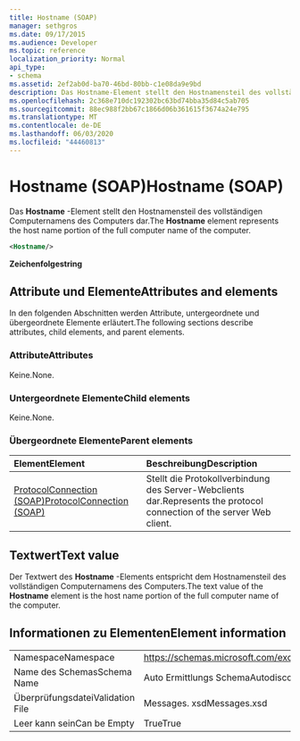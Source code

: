 ```yaml
---
title: Hostname (SOAP)
manager: sethgros
ms.date: 09/17/2015
ms.audience: Developer
ms.topic: reference
localization_priority: Normal
api_type:
- schema
ms.assetid: 2ef2ab0d-ba70-46bd-80bb-c1e08da9e9bd
description: Das Hostname-Element stellt den Hostnamensteil des vollständigen Computernamens des Computers dar.
ms.openlocfilehash: 2c368e710dc192302bc63bd74bba35d84c5ab705
ms.sourcegitcommit: 88ec988f2bb67c1866d06b361615f3674a24e795
ms.translationtype: MT
ms.contentlocale: de-DE
ms.lasthandoff: 06/03/2020
ms.locfileid: "44460813"
---
```

# <a name="hostname-soap"></a><span data-ttu-id="c3218-103">Hostname (SOAP)</span><span class="sxs-lookup"><span data-stu-id="c3218-103">Hostname (SOAP)</span></span>

<span data-ttu-id="c3218-104">Das **Hostname** -Element stellt den Hostnamensteil des vollständigen Computernamens des Computers dar.</span><span class="sxs-lookup"><span data-stu-id="c3218-104">The **Hostname** element represents the host name portion of the full computer name of the computer.</span></span> 
  
```XML
<Hostname/>
```

 <span data-ttu-id="c3218-105">**Zeichenfolge**</span><span class="sxs-lookup"><span data-stu-id="c3218-105">**string**</span></span>
## <a name="attributes-and-elements"></a><span data-ttu-id="c3218-106">Attribute und Elemente</span><span class="sxs-lookup"><span data-stu-id="c3218-106">Attributes and elements</span></span>

<span data-ttu-id="c3218-107">In den folgenden Abschnitten werden Attribute, untergeordnete und übergeordnete Elemente erläutert.</span><span class="sxs-lookup"><span data-stu-id="c3218-107">The following sections describe attributes, child elements, and parent elements.</span></span>
  
### <a name="attributes"></a><span data-ttu-id="c3218-108">Attribute</span><span class="sxs-lookup"><span data-stu-id="c3218-108">Attributes</span></span>

<span data-ttu-id="c3218-109">Keine.</span><span class="sxs-lookup"><span data-stu-id="c3218-109">None.</span></span>
  
### <a name="child-elements"></a><span data-ttu-id="c3218-110">Untergeordnete Elemente</span><span class="sxs-lookup"><span data-stu-id="c3218-110">Child elements</span></span>

<span data-ttu-id="c3218-111">Keine.</span><span class="sxs-lookup"><span data-stu-id="c3218-111">None.</span></span>
  
### <a name="parent-elements"></a><span data-ttu-id="c3218-112">Übergeordnete Elemente</span><span class="sxs-lookup"><span data-stu-id="c3218-112">Parent elements</span></span>

|<span data-ttu-id="c3218-113">**Element**</span><span class="sxs-lookup"><span data-stu-id="c3218-113">**Element**</span></span>|<span data-ttu-id="c3218-114">**Beschreibung**</span><span class="sxs-lookup"><span data-stu-id="c3218-114">**Description**</span></span>|
|:-----|:-----|
|[<span data-ttu-id="c3218-115">ProtocolConnection (SOAP)</span><span class="sxs-lookup"><span data-stu-id="c3218-115">ProtocolConnection (SOAP)</span></span>](protocolconnection-soap.md) <br/> |<span data-ttu-id="c3218-116">Stellt die Protokollverbindung des Server-Webclients dar.</span><span class="sxs-lookup"><span data-stu-id="c3218-116">Represents the protocol connection of the server Web client.</span></span>  <br/> |
   
## <a name="text-value"></a><span data-ttu-id="c3218-117">Textwert</span><span class="sxs-lookup"><span data-stu-id="c3218-117">Text value</span></span>

<span data-ttu-id="c3218-118">Der Textwert des **Hostname** -Elements entspricht dem Hostnamensteil des vollständigen Computernamens des Computers.</span><span class="sxs-lookup"><span data-stu-id="c3218-118">The text value of the **Hostname** element is the host name portion of the full computer name of the computer.</span></span> 
  
## <a name="element-information"></a><span data-ttu-id="c3218-119">Informationen zu Elementen</span><span class="sxs-lookup"><span data-stu-id="c3218-119">Element information</span></span>

|||
|:-----|:-----|
|<span data-ttu-id="c3218-120">Namespace</span><span class="sxs-lookup"><span data-stu-id="c3218-120">Namespace</span></span>  <br/> |https://schemas.microsoft.com/exchange/2010/Autodiscover  <br/> |
|<span data-ttu-id="c3218-121">Name des Schemas</span><span class="sxs-lookup"><span data-stu-id="c3218-121">Schema Name</span></span>  <br/> |<span data-ttu-id="c3218-122">Auto Ermittlungs Schema</span><span class="sxs-lookup"><span data-stu-id="c3218-122">Autodiscover schema</span></span>  <br/> |
|<span data-ttu-id="c3218-123">Überprüfungsdatei</span><span class="sxs-lookup"><span data-stu-id="c3218-123">Validation File</span></span>  <br/> |<span data-ttu-id="c3218-124">Messages. xsd</span><span class="sxs-lookup"><span data-stu-id="c3218-124">Messages.xsd</span></span>  <br/> |
|<span data-ttu-id="c3218-125">Leer kann sein</span><span class="sxs-lookup"><span data-stu-id="c3218-125">Can be Empty</span></span>  <br/> |<span data-ttu-id="c3218-126">True</span><span class="sxs-lookup"><span data-stu-id="c3218-126">True</span></span>  <br/> |
   

